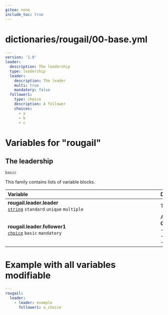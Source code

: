```yaml
---
gitea: none
include_toc: true
---
```

# dictionaries/rougail/00-base.yml

```yaml
---
version: '1.0'
leader:
  description: The leadership
  type: leadership
  leader:
    description: The leader
    multi: true
    mandatory: false
  follower1:
    type: choice
    description: A follower
    choices:
      - a
      - b
      - c
```
# Variables for "rougail"

## The leadership

`basic`


This family contains lists of variable blocks.

| Variable&nbsp;&nbsp;&nbsp;&nbsp;&nbsp;&nbsp;&nbsp;&nbsp;&nbsp;&nbsp;&nbsp;&nbsp;&nbsp;&nbsp;&nbsp;&nbsp;&nbsp;&nbsp;&nbsp;&nbsp;&nbsp;&nbsp;&nbsp;&nbsp;&nbsp;&nbsp;&nbsp;&nbsp;&nbsp;&nbsp;&nbsp;&nbsp;&nbsp;&nbsp;&nbsp;&nbsp;&nbsp;&nbsp;&nbsp;&nbsp;&nbsp;&nbsp;&nbsp;&nbsp;&nbsp;&nbsp;&nbsp;&nbsp;&nbsp;&nbsp;&nbsp;&nbsp;&nbsp;&nbsp;&nbsp;&nbsp;&nbsp;&nbsp;&nbsp;&nbsp;&nbsp;&nbsp;&nbsp;&nbsp;&nbsp;&nbsp;&nbsp;&nbsp;&nbsp;&nbsp;&nbsp;&nbsp;&nbsp;&nbsp;&nbsp;&nbsp;&nbsp;&nbsp;&nbsp;&nbsp;&nbsp;&nbsp;&nbsp;&nbsp;&nbsp;&nbsp;&nbsp;&nbsp;&nbsp;&nbsp;&nbsp;&nbsp;&nbsp;&nbsp;&nbsp;   | Description&nbsp;&nbsp;&nbsp;&nbsp;&nbsp;&nbsp;&nbsp;&nbsp;&nbsp;&nbsp;&nbsp;&nbsp;&nbsp;&nbsp;&nbsp;&nbsp;&nbsp;&nbsp;&nbsp;&nbsp;&nbsp;&nbsp;&nbsp;&nbsp;&nbsp;&nbsp;&nbsp;&nbsp;&nbsp;&nbsp;&nbsp;&nbsp;&nbsp;&nbsp;&nbsp;&nbsp;&nbsp;&nbsp;&nbsp;&nbsp;&nbsp;&nbsp;&nbsp;&nbsp;&nbsp;&nbsp;&nbsp;&nbsp;&nbsp;&nbsp;&nbsp;&nbsp;&nbsp;&nbsp;&nbsp;&nbsp;&nbsp;&nbsp;&nbsp;&nbsp;&nbsp;&nbsp;&nbsp;&nbsp;&nbsp;&nbsp;&nbsp;&nbsp;&nbsp;&nbsp;&nbsp;&nbsp;&nbsp;&nbsp;&nbsp;&nbsp;&nbsp;&nbsp;&nbsp;&nbsp;&nbsp;&nbsp;&nbsp;&nbsp;&nbsp;&nbsp;&nbsp;&nbsp;&nbsp;&nbsp;&nbsp;&nbsp;   |
|------------------------------------------------------------------------------------------------------------------------------------------------------------------------------------------------------------------------------------------------------------------------------------------------------------------------------------------------------------------------------------------------------------------------------------------------------------------------------------------------------------------------------------------------------------------------------------------------------|---------------------------------------------------------------------------------------------------------------------------------------------------------------------------------------------------------------------------------------------------------------------------------------------------------------------------------------------------------------------------------------------------------------------------------------------------------------------------------------------------------------------------------------------------------------------------------------|
| **rougail.leader.leader**<br/>[`string`](https://rougail.readthedocs.io/en/latest/variable.html#variables-types) `standard` `unique` `multiple`                                                                                                                                                                                                                                                                                                                                                                                                                                                      | The leader.                                                                                                                                                                                                                                                                                                                                                                                                                                                                                                                                                                           |
| **rougail.leader.follower1**<br/>[`choice`](https://rougail.readthedocs.io/en/latest/variable.html#variables-types) `basic` `mandatory`                                                                                                                                                                                                                                                                                                                                                                                                                                                              | A follower.<br/>**Choices**: <br/>- a<br/>- b<br/>- c                                                                                                                                                                                                                                                                                                                                                                                                                                                                                                                                 |


# Example with all variables modifiable

```yaml
---
rougail:
  leader:
    - leader: example
      follower1: a_choice
```
